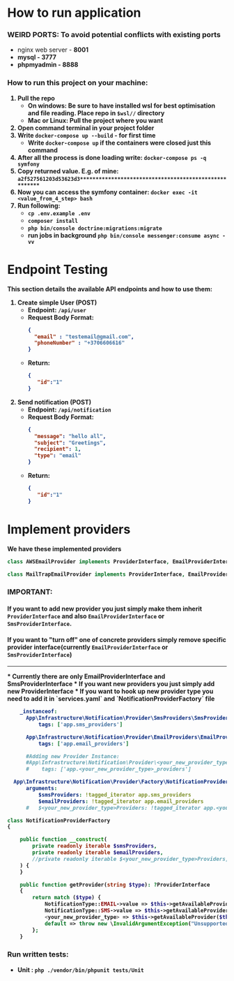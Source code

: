 # How to run application

### WEIRD PORTS: To avoid potential conflicts with existing ports
* nginx web server - <b>8001<b>
* mysql - <b>3777</b>
* phpmyadmin - <b>8888<b>

### How to run this project on your machine:
1. Pull the repo
    - On windows: Be sure to have installed wsl for best optimisation and file reading. Place repo in `$wsl//` directory
    - Mac or Linux: Pull the project where you want
2. Open command terminal in your project folder
3. Write `docker-compose up --build` - for first time
    - Write `docker-compose up` if the containers were closed just this command
4. After all the process is done loading write: `docker-compose ps -q symfony`
5. Copy returned value. E.g. of mine: `a2f527561203d53623d3******************************************************`
6. Now you can access the symfony container: `docker exec -it <value_from_4_step> bash`
7. Run following:
   * `cp .env.example .env`
   * `composer install`
   * `php bin/console doctrine:migrations:migrate`
   * run jobs in background `php bin/console messenger:consume async -vv`

# Endpoint Testing

This section details the available API endpoints and how to use them:<br>
1. **Create simple User (POST)**
    - Endpoint: `/api/user `
    - Request Body Format:
      ```json
      {
        "email" : "testemail@gmail.com",
        "phoneNumber" : "+3706606616"
      }
      ```
    - Return:
      ```json
      {
         "id":"1"
      }
      ```
2. **Send notification (POST)**
    - Endpoint: `/api/notification `
    - Request Body Format:
      ```json
      {
        "message": "hello all",
        "subject": "Greetings",
        "recipient": 1,
        "type": "email"
      }
      ```
    - Return:
      ```json
      {
         "id":"1"
      }
      ``` 
# Implement providers
We have these implemented providers
```php 
class AWSEmailProvider implements ProviderInterface, EmailProviderInterface{}

class MailTrapEmailProvider implements ProviderInterface, EmailProviderInterface{}
 ```

### IMPORTANT:
#### If you want to add new provider you just simply make them inherit `ProviderInterface` and also `EmailProviderInterface` or `SmsProviderInterface`.<br>
#### If you want to "turn off" one of concrete providers simply remove specific provider interface(currently `EmailProviderInterface` or `SmsProviderInterface`)<br>
<hr>
* Currently there are only EmailProviderInterface and SmsProviderInterface
* If you want new providers you just simply add new <your_new_provider_type>ProviderInterface
* If you want to hook up new provider type you need to add it in `services.yaml` and `NotificationProviderFactory` file<br>
 
  ```yaml
      _instanceof:
        App\Infrastructure\Notification\Provider\SmsProviders\SmsProviderInterface:
            tags: ['app.sms_providers']

        App\Infrastructure\Notification\Provider\EmailProviders\EmailProviderInterface:
            tags: ['app.email_providers']

        #Adding new Provider Instance:
        #App\Infrastructure\Notification\Provider\<your_new_provider_type>Providers\<your_new_provider_type>ProviderInterface
        #    tags: ['app.<your_new_provider_type>_providers']

    App\Infrastructure\Notification\Provider\Factory\NotificationProviderFactory:
        arguments:
            $smsProviders: !tagged_iterator app.sms_providers
            $emailProviders: !tagged_iterator app.email_providers
        #   $<your_new_provider_type>Providers: !tagged_iterator app.<your_new_provider_type>_providers
  ```

```php
class NotificationProviderFactory
{

    public function __construct(
        private readonly iterable $smsProviders,
        private readonly iterable $emailProviders,
        //private readonly iterable $<your_new_provider_type>Providers,
    ) {
    }

    public function getProvider(string $type): ?ProviderInterface
    {
        return match ($type) {
            NotificationType::EMAIL->value => $this->getAvailableProvider($this->emailProviders),
            NotificationType::SMS->value => $this->getAvailableProvider($this->smsProviders),
            <your_new_provider_type> => $this->getAvailableProvider($this-><your_new_provider_type>Providers)
            default => throw new \InvalidArgumentException("Unsupported notification type: $type"),
        };
    }
 ```

### Run written tests:
* Unit : `php ./vendor/bin/phpunit tests/Unit`
